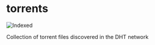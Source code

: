 torrents 
========
![Indexed](https://img.shields.io/badge/indexed-132408-blue)

Collection of torrent files discovered in the DHT network
